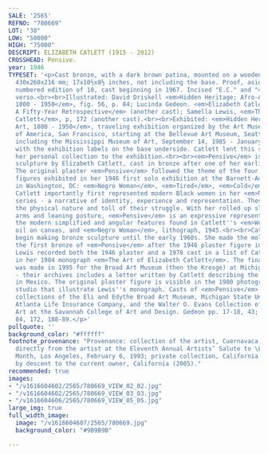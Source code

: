 ```yaml
---
SALE: '2565'
REFNO: "780669"
LOT: "38"
LOW: "50000"
HIGH: "75000"
DESCRIPT: ELIZABETH CATLETT (1915 - 2012)
CROSSHEAD: Pensive.
year: 1946
TYPESET: '<p>Cast bronze, with a dark brown patina, mounted on a wooden base, 1946.
  430x260x216 mm; 17x10½x8½ inches, not including the base. Proof, aside from the
  numbered edition of 10, cast beginning in 1967. Incised "E.C." and "46", lower right
  verso.<br><br>Illustrated: David Driskell <em>Hidden Heritage; Afro-American Art,
  1800 - 1950</em>, fig. 56, p. 84; Lucinda Gedeon. <em>Elizabeth Catlett Sculpture;
  A Fifty-Year Retrospective</em> (another cast); Samella Lewis, <em>The Art of Elizabeth
  Catlett</em>, p, 172 (another cast).<br><br>Exhibited: <em>Hidden Heritage: Afro-American
  Art, 1800 - 1950</em>, traveling exhibition organized by the Art Museum Association
  of America, San Francisco, starting at the Bellevue Art Museum, Seattle, WA, and
  including the Mississippi Museum of Art, September 14, 1985 - January 10, 1988,
  with the exhibition labels on the base underside. Catlett lent this sculpture from
  her personal collection to the exhibition.<br><br><em>Pensive</em> is a significant
  sculpture by Elizabeth Catlett, cast in bronze after one of her earliest figures.
  The original plaster <em>Pensive</em> followed the theme of the four terracotta
  figures exhibited in her 1946 first solo exhibition at the Barnett-Aden Gallery
  in Washington, DC: <em>Negro Woman</em>, <em>Tired</em>, <em>Cold</em> and <em>Frustration</em>.
  Catlett importantly first represented modern Black women in her <em>Negro Woman</em>
  series - a narrative of identity, experience and representation. These figures show
  the physical nature and toll of their struggle. With her rolled up sleeves, crossed
  arms and leaning posture, <em>Pensive</em> is an expressive representation, sharing
  the modern simplified and angular features found in Catlett''s <em>Woman</em>, 1942,
  oil on canvas, and <em>Negro Woman</em>, lithograph, 1945.<br><br>Catlett did not
  begin making bronze sculpture until the early 1960s. She made the mold and cast
  the first bronze of <em>Pensive</em> after the 1946 plaster figure in 1967. Samella
  Lewis recorded both the 1946 plaster and a 1978 cast in a list of Catlett''s sculpture
  in her 1984 monograph <em>The Art of Elizabeth Catlett</em>. The final cast, 10/10,
  was made in 1995 for the Broad Art Museum (then the Kresge) at Michigan State University
  - their archives includes a letter written by Catlett describing the later casting
  in Mexico. The original plaster figure is visible in the 1980 photographs of Catlett''s
  studio that illustrate Lewis''s monograph. Casts of <em>Pensive</em> are in the
  collections of the Eli and Edythe Broad Art Museum, Michigan State University, the
  Atlanta Life Insurance Company, and the Walter O. Evans Collection of African American
  Art at the Savannah College of Art and Design. Gedeon pp. 17-18, 43; Lewis pp. 33,
  84, 172, 188-89.</p>'
pullquote: ''
background_color: "#ffffff"
footnote_provenance: "Provenance: collection of the artist, Cuernavaca, Mexico; acquired
  directly from the artist at the Eleventh Annual Artists’ Salute to \LBlack History
  Month, Los Angeles, February 6, 1993; private collection, California (1993); thence
  by descent to the current owner, California (2005)."
recommended: true
images:
- "/v1616604602/2565/780669_VIEW_02_02.jpg"
- "/v1616604602/2565/780669_VIEW_03_03.jpg"
- "/v1616604606/2565/780669_VIEW_05_05.jpg"
large_img: true
full_width_image:
  image: "/v1616604607/2565/780669.jpg"
  background_color: "#9B9B9B"

---
```

